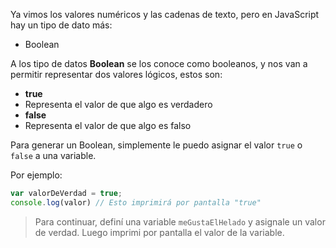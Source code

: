 Ya vimos los valores numéricos y las cadenas de texto, pero en JavaScript hay un tipo de dato más:

* Boolean

A los tipo de datos **Boolean** se los conoce como booleanos, y nos van a permitir representar dos valores lógicos, estos son:

* **true** 
 * Representa el valor de que algo es verdadero
* **false** 
 * Representa el valor de que algo es falso

Para generar un Boolean, simplemente le puedo asignar el valor `true` o `false` a una variable.

Por ejemplo:

```javascript
var valorDeVerdad = true;
console.log(valor) // Esto imprimirá por pantalla "true"
```

> Para continuar, definí una variable `meGustaElHelado` y asignale un valor de verdad. Luego imprimi por pantalla el valor de la variable.
